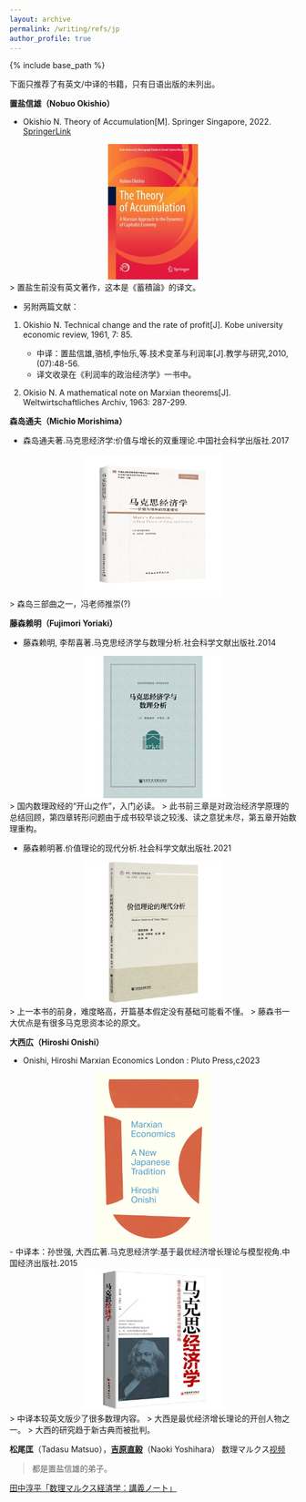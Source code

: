 ```yaml
---
layout: archive
permalink: /writing/refs/jp
author_profile: true
---
```


{% include base_path %}

下面只推荐了有英文/中译的书籍，只有日语出版的未列出。

**置盐信雄（Nobuo Okishio）**
- Okishio N. Theory of Accumulation\[M]. Springer Singapore, 2022. [SpringerLink](https://link.springer.com/book/10.1007/978-981-16-7905-6)
<div align=center>
	<img src='/images/Pasted image 20240911170424.png'>
</div>
> 置盐生前没有英文著作，这本是《蓄積論》的译文。  

- 另附两篇文献：
1. Okishio N. Technical change and the rate of profit\[J]. Kobe university economic review, 1961, 7: 85.
	- 中译：置盐信雄,骆桢,李怡乐,等.技术变革与利润率\[J].教学与研究,2010,(07):48-56.
	- 译文收录在《利润率的政治经济学》一书中。

2. Okisio N. A mathematical note on Marxian theorems\[J]. Weltwirtschaftliches Archiv, 1963: 287-299.

**森岛通夫（Michio Morishima）**
- 森岛通夫著.马克思经济学:价值与增长的双重理论.中国社会科学出版社.2017
<div align=center>
	<img src='/images/Pasted image 20240911163243.png' width="250">
</div>
> 森岛三部曲之一，冯老师推崇(?)

**藤森赖明（Fujimori Yoriaki）**
- 藤森赖明, 李帮喜著.马克思经济学与数理分析.社会科学文献出版社.2014
<div align=center>
	<img src='/images/Pasted image 20240911163717.png' width="250">
</div>
> 国内数理政经的“开山之作”，入门必读。  
> 此书前三章是对政治经济学原理的总结回顾，第四章转形问题由于成书较早谈之较浅、读之意犹未尽，第五章开始数理重构。    

- 藤森赖明著.价值理论的现代分析.社会科学文献出版社.2021
<div align=center>
	<img src='/images/Pasted image 20240911164330.png' width="250">
</div>
> 上一本书的前身，难度略高，开篇基本假定没有基础可能看不懂。  
> 藤森书一大优点是有很多马克思资本论的原文。  

**大西広（Hiroshi Onishi）**
- Onishi, Hiroshi Marxian Economics London : Pluto Press,c2023  
<div align=center>
	<img src='/images/Pasted image 20240911165021.png' width="200">
</div>
- 中译本：孙世强, 大西広著.马克思经济学:基于最优经济增长理论与模型视角.中国经济出版社.2015
<div align=center>
	<img src='/images/Pasted image 20240911165739.png' width="250">
</div>
> 中译本较英文版少了很多数理内容。
> 大西是最优经济增长理论的开创人物之一。  
> 大西的研究趋于新古典而被批判。  

**松尾匡**（Tadasu Matsuo），[**吉原直毅**](http://www.arsvi.com/w/yn04.htm)（Naoki Yoshihara）
数理マルクス[视频](https://www.youtube.com/@user-iy6cr3mg6s)
> 都是置盐信雄的弟子。

[田中淳平「数理マルクス経済学：講義ノート」](https://www.kitakyu-u.ac.jp/economy/study/wps.html)


